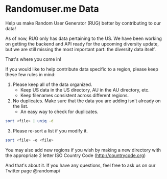 Randomuser.me Data
==================
Help us make Random User Generator (RUG) better by contributing to our data!

As of now, RUG only has data pertaining to the US.
We have been working on getting the backend and API ready for the upcoming diversity update, but we are still missing the most important part: the diversity data itself.

That's where you come in!

If you would like to help contribute data specific to a region, please keep these few rules in mind:

1. Please keep all of the data organized.
    - Keep US data in the US directory, AU in the AU directory, etc.
    - Keep filenames consistent across different regions.
2. No duplicates. Make sure that the data you are adding isn't already on the list.
    - An easy way to check for duplicates. 
```sh
sort <file> | uniq -d
```
3. Please re-sort a list if you modify it.
```sh
sort <file> -o <file>
```

You may also add new regions if you wish by making a new directory with the appropriate 2 letter ISO Country Code (http://countrycode.org)

And that's about it. If you have any questions, feel free to ask us on our Twitter page @randomapi
